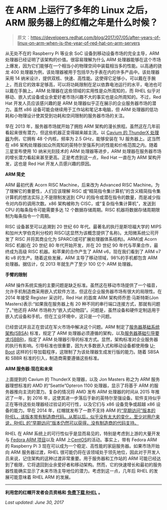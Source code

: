 # 在 ARM 上运行了多年的 Linux 之后，ARM 服务器上的红帽之年是什么时候？

> 原文：<https://developers.redhat.com/blog/2017/07/05/after-years-of-linux-on-arm-when-is-the-year-of-red-hat-on-arm-servers>

从无处不在的 Raspberry Pi 等业余 SoC 设备到移动设备市场的完全主导，ARM 处理器已经证明了该架构的价值。很容易理解为什么 ARM 处理器能够在这个市场上爆发，因为它们能够在一个相当小的物理空间中装载相当多的性能。以高通的骁龙 400 处理器为例，该处理器被用于包括华为手表在内的许多产品中。该处理器采用 14 纳米设计，提供双核、快速、高性能。这使得它足够小，可以戴在手腕上，而且它的效率足够高，可以将功耗限制在足以依靠电池运行的水平，电池也可以戴在手腕上。ARM 处理器在这些领域的实用性是众所周知的，而 RHEL 似乎对移动、嵌入式设备或业余爱好者市场兴趣不大的事实也是众所周知的。不过，Red Hat 开发人员应该感兴趣的是 ARM 处理器似乎正在展示的企业服务器市场的潜力。虽然 x86 设备可能会继续用于工作站和笔记本电脑，但 ARM 处理器的低功耗和小物理设计使其受到功耗和空间限制的服务器市场的关注。

早在 2013 年，服务器市场就开始了拥抱 ARM 架构的漫长旅程。虽然这在几年前看起来很有潜力，但这些机器正变得越来越主流。以 [Cavium 的 ThunderX 处理器](http://www.cavium.com/ThunderX_ARM_Processors.html)为例，它拥有 48 个内核，频率为 2.5 GHz，能够安装在 1U 服务器上。这当然在 x86 架构处理器(如众所周知的英特尔至强系列)的性能和价格范围之内。随着三星宣布使用 10 纳米光刻技术的 ARM 处理器等进步，ARM 处理器在服务器市场的增长潜力看起来甚至更高。正是考虑到这一点，Red Hat 一直在为 ARM 架构开发，这也是 Red Hat 开发人员感兴趣的原因。

**ARM 简史**

ARM 最初代表 Acorn RISC Machine，后来改为 Advanced RISC Machine。为了理解它的重要性，人们应该理解 RISC 或“精简指令集计算机”的含义精简指令集计算机的想法实际上不是限制发送到 CPU 的指令或潜在指令的数量，而是减少指令对内存的调用次数。x86 架构被称为 CISC，或“复杂指令集计算机”，发送到 CPU 的每条指令可能需要多达 12 个数据存储周期。RISC 机器将数据存储周期限制为每条指令一个周期。

RISC 设备甚至可以追溯到 20 世纪 60 年代。最著名的执行是斯坦福大学的 MIPS 和加州大学伯克利分校的 RISC(这显然为该概念提供了名称)。太阳微系统公司开发了 RISC 并将其商业化为 SPARC(或可扩展处理器体系结构)。ARM(或 Acorn RISC 机器)在 20 世纪 80 年代开始开发，并在 20 世纪 90 年代与苹果合作，最终成为高级 RISC 机器。和苹果的合作产生了 ARM v6，现在我们看到了 ARM v7 和 v8 的生产。随着这些发展，ARM 主导了移动领域，98%的手机都包含 ARM 处理器。据估计，仅 2013 年就生产了至少 100 亿个 ARM 处理器。

**手臂的限制**

ARM 操作系统实施的主要问题是缺乏标准。虽然这在移动市场提供了一个福音，允许手机制造商采用嵌入式软件方法，但这在企业服务器市场有很大的局限性。在 2014 年接受 Register 采访时，Red Hat 的首席 ARM 架构师乔恩·马斯特斯(Jon Masters)表示:“如果我在服务器上有 20 种不同的串行端口连接方式，那就有问题了。”他还将 ARM 市场称为“嵌入式动物园”。问题是，虽然设备和硬件定制适用于嵌入式设备和手机，但在工业环境中，这只是一个问题。

已经尝试并且正在尝试在军火市场中解决这个问题。ARM 制定了[服务器基础系统架构(SBSA)](https://static.docs.arm.com/den0029/a/Server_Base_System_Architecture_v3_1_ARM_DEN_0029A.pdf) 标准，规定了 ARM 处理器必须遵循的架构，以及[服务器基础引导要求(SBBR)](http://infocenter.arm.com/help/topic/com.arm.doc.den0044b/DEN0044B_Server_Base_Boot_Requirements.pdf)，指定了 ARM 处理器引导的标准方式。显然，架构标准对企业服务器的执行有影响。引导标准也很重要，因为大多数嵌入式和移动设备都使用像 [U-Boot](http://www.denx.de/wiki/U-Boot/) 这样的引导加载程序，这限制了为该处理器生成发行版的能力。随着 SBSA 和 SBBR 标准的引入，制造商需要遵循这些标准。

**ARM 服务器:现在和未来**

上面提到的 Cavium 的 ThunderX 处理器，以及 Jon Masters 称之为 ARM 服务器理想标准的 AMD 的“Seattle”Opteron 1100 处理器，显示了将基于 ARM 的服务器推向主流的潜力。复杂的情况将 AMD 发布 ARM 处理器的时间从 2015 年推迟了一年，到 2016 年，这使其进一步落后于新的英特尔至强设备。软件支持似乎正在等待这些处理器经过验证的可行性，以及它们与 x86 设备竞争或超越 x86 设备的能力。早在 2014 年，红帽就发布了一款不支持 ARM 的[“早期访问”版本的 RHEL，该版本带有制造商代码。从那以后，似乎没有太大的变化，至少对用户来说，RHEL 的“早期访问”版本仍然可以获得，没有制造商的代码支持。](https://www.redhat.com/en/about/press-releases/red-hat-launches-arm-partner-early-access-program-partner-ecosystem)

RHEL 在 ARM 系统上的可行性似乎是显而易见的，特别是考虑到上游的大量开发与 [Fedora ARM 项目](https://arm.fedoraproject.org/)以及 ARM 上[CentOS](https://lists.centos.org/pipermail/arm-dev/)的活动。事实上，带有 Fedora ARM 的 Raspberry Pi 3 现在可以成为一个稳定、高性能的家庭服务器。如果市场开始向 ARM 服务器过渡，RHEL 很可能仍将在该领域处于领先地位，因此对于开发人员来说，记住架构的这种过渡非常重要。用于服务器和工作站的 ARM 可能已经达到了极限，它将退回到业余爱好者和移动架构。然而，它的快速增长和最初的服务器性能确实显示了未来市场主导地位的潜力。考虑到这一点，几年后 RHEL 的发展可能意味着 RHEL ARM 的发展。

* * *

**利用您的红帽开发者会员资格和** [**免费下载 RHEL**](http://developers.redhat.com/products/rhel/download/) **。**

*Last updated: June 30, 2017*